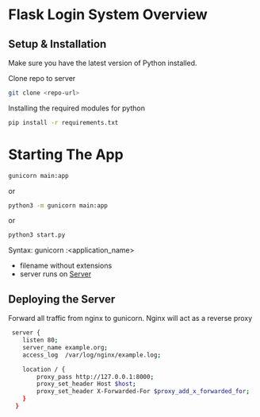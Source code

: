 # Flask Login System Overview

## Setup & Installation

Make sure you have the latest version of Python installed.

Clone repo to server
```bash
git clone <repo-url>
```

Installing the required modules for python
```bash
pip install -r requirements.txt
```

# Starting The App

````bash
gunicorn main:app
````

or 

````bash
python3 -m gunicorn main:app
````

or 

````bash
python3 start.py
````

Syntax: gunicorn <filename>:<application_name>
- filename without extensions
- server runs on <a href="http://127.0.0.1:8000/" target="_blank">Server</a>

## Deploying the Server

Forward all traffic from nginx to gunicorn.
Nginx will act as a reverse proxy

````bash
 server {
    listen 80;
    server_name example.org;
    access_log  /var/log/nginx/example.log;

    location / {
        proxy_pass http://127.0.0.1:8000;
        proxy_set_header Host $host;
        proxy_set_header X-Forwarded-For $proxy_add_x_forwarded_for;
    }
  }
````

